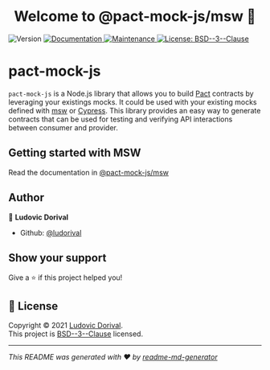 <h1 align="center">Welcome to @pact-mock-js/msw 👋</h1>
<p>
  <img alt="Version" src="https://img.shields.io/github/v/release/ludorival/pact-mock-js/msw" />
  <a href="https://github.com/ludorival/pact-mock-js/msw#readme" target="_blank">
    <img alt="Documentation" src="https://img.shields.io/badge/documentation-yes-brightgreen.svg" />
  </a>
  <a href="https://github.com/ludorival/pact-mock-js/msw/graphs/commit-activity" target="_blank">
    <img alt="Maintenance" src="https://img.shields.io/badge/Maintained%3F-yes-green.svg" />
  </a>
  <a href="https://github.com/ludorival/pact-mock-js/msw/blob/master/LICENSE" target="_blank">
    <img alt="License: BSD--3--Clause" src="https://img.shields.io/github/license/ludorival/pact-mock-js/msw" />
  </a>
</p>

# pact-mock-js

`pact-mock-js` is a Node.js library that allows you to build [Pact](https://docs.pact.io/) contracts by leveraging your existings mocks. It could be used with your existing mocks defined with [msw](https://mswjs.io/) or [Cypress](https://www.cypress.io/). This library provides an easy way to generate contracts that can be used for testing and verifying API interactions between consumer and provider.

## Getting started with MSW

Read the documentation in [@pact-mock-js/msw](./packages/msw/README.md)

## Author

👤 **Ludovic Dorival**

- Github: [@ludorival](https://github.com/ludorival)

## Show your support

Give a ⭐️ if this project helped you!

## 📝 License

Copyright © 2021 [Ludovic Dorival](https://github.com/ludorival).<br />
This project is [BSD--3--Clause](https://github.com/ludorival/pact-mock-js/msw/blob/master/LICENSE) licensed.

---

_This README was generated with ❤️ by [readme-md-generator](https://github.com/kefranabg/readme-md-generator)_

